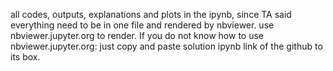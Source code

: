 all codes, outputs, explanations and plots in the ipynb, since TA said everything need to be in one file and rendered by nbviewer.
use nbviewer.jupyter.org to render.
If you do not know how to use nbviewer.jupyter.org:  just copy and paste solution ipynb link of the github to its box.
